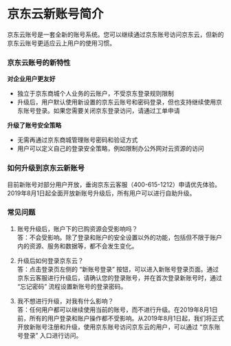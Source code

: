 # 京东云新账号简介

京东云账号是一套全新的账号系统。您可以继续通过京东账号访问京东云，但新的京东云账号更适应云上用户的使用习惯。

### 京东云账号的新特性

**对企业用户更友好**

* 独立于京东商城个人业务的云账户，不受京东登录规则限制
* 升级后，用户默认使用新设置的京东云账号和密码登录，但也支持继续使用京东账号登录。如果您需要关闭京东登录访问，请通过工单申请

**升级了账号安全策略**

* 无需再通过京东商城管理账号密码和验证方式
* 用户可以定义自己的登录安全策略，例如限制办公外网对云资源的访问

### 如何升级到京东云新账号

目前新账号对部分用户开放，垂询京东云客服（400-615-1212）申请优先体验。</br>
2019年8月1日起全面开放新账号升级后，所有用户可以进行自助升级。


### 常见问题

1. 账号升级后，账户下的已购资源会受影响吗？
</br>答：不会受影响。除了登录和账户的安全设置以外的功能，包括但不限于账户内的资源、服务和数据等，都不会发生变化。

2. 升级后如何登录京东云？
</br>答：点击登录页左侧的 “新账号登录” 按钮，可以进入新账号登录页面。通过京东云客服进行升级后，请确认您的登录账号，并在首次登录新账号时，通过 “忘记密码” 流程设置新账号的登录密码。

3. 我不想进行升级，对我有什么影响？
</br>答：任何用户都可以继续使用当前的账号，而不进行升级。在2019年8月1日前，所有的用户登录和账户操作都不受影响。从2019年8月1日起，我们将正式开放新账号注册和升级，使用京东账号访问京东云的用户，可以通过 “京东账号登录” 入口进行访问。
